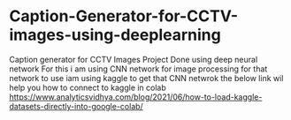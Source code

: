 # Caption-Generator-for-CCTV-images-using-deeplearning
Caption generator for CCTV Images Project Done using deep neural network 
For this i am using CNN network for image processing for that network to use iam using kaggle to get that CNN netwrok the below link wil help you how to connect to kaggle in colab
https://www.analyticsvidhya.com/blog/2021/06/how-to-load-kaggle-datasets-directly-into-google-colab/
